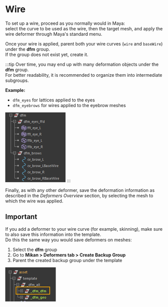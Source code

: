 # Wire

To set up a wire, proceed as you normally would in Maya:  
select the curve to be used as the wire, then the target mesh, and apply the wire deformer through Maya's standard menu.  

Once your wire is applied, parent both your wire curves (`wire` and `baseWire`) under the **dfm** group.  
If the group does not exist yet, create it.  

:::tip
Over time, you may end up with many deformation objects under the **dfm** group.  
For better readability, it is recommended to organize them into intermediate subgroups.  

**Example:**

- `dfm_eyes` for lattices applied to the eyes  
- `dfm_eyebrows` for wires applied to the eyebrow meshes  

![dfm organization](./img/rangement_dfm.png)
:::

Finally, as with any other deformer, save the deformation information as described in the *Deformers Overview* section, by selecting the mesh to which the wire was applied.  


## Important

If you add a deformer to your wire curve (for example, skinning), make sure to also save this information into the template.  
Do this the same way you would save deformers on meshes:  

1. Select the **dfm** group  
2. Go to **Mikan > Deformers tab > Create Backup Group**  
3. Parent the created backup group under the template  

![save dfm](./img/save_dfm.png)  
